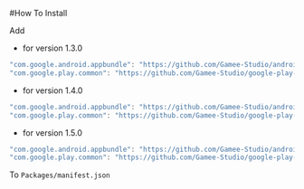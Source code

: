 #How To Install

Add 

- for version 1.3.0

```csharp
"com.google.android.appbundle": "https://github.com/Gamee-Studio/android-app-bundle.git?path=Assets/_Root#1.3.0",
"com.google.play.common": "https://github.com/Gamee-Studio/google-play-common.git?path=Assets/_Root#1.3.0",
```

- for version 1.4.0

```cs
"com.google.android.appbundle": "https://github.com/Gamee-Studio/android-app-bundle.git?path=Assets/_Root#1.4.0",
"com.google.play.common": "https://github.com/Gamee-Studio/google-play-common.git?path=Assets/_Root#1.4.0",
```

- for version 1.5.0

```cs
"com.google.android.appbundle": "https://github.com/Gamee-Studio/android-app-bundle.git?path=Assets/_Root#1.5.0",
"com.google.play.common": "https://github.com/Gamee-Studio/google-play-common.git?path=Assets/_Root#1.5.0",
```

To `Packages/manifest.json`